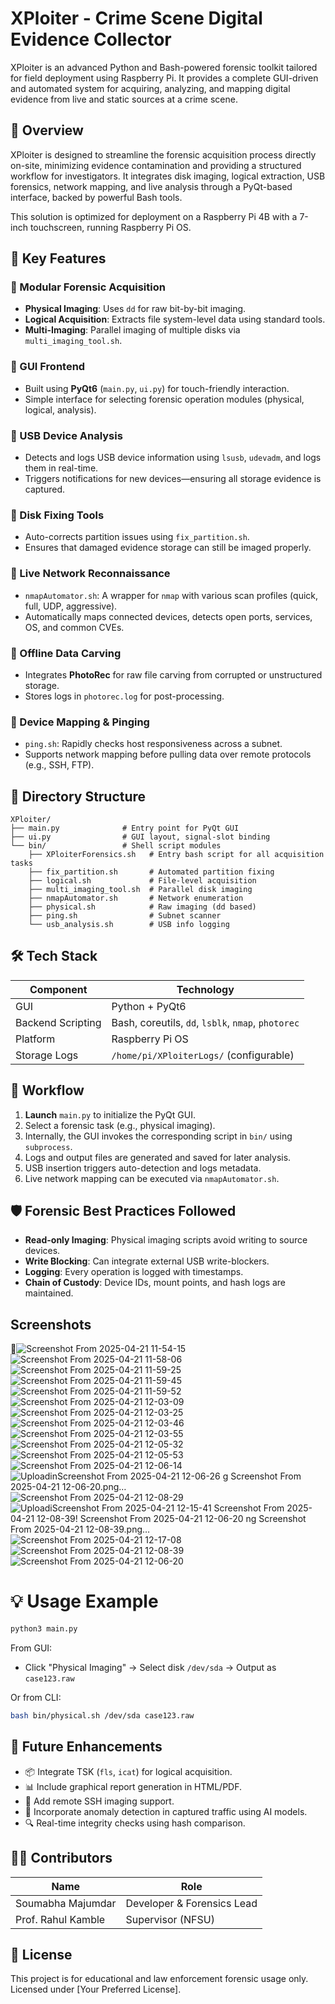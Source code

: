 # XPloiter - Crime Scene Digital Evidence Collector

XPloiter is an advanced Python and Bash-powered forensic toolkit tailored for field deployment using Raspberry Pi. It provides a complete GUI-driven and automated system for acquiring, analyzing, and mapping digital evidence from live and static sources at a crime scene.

## 🚀 Overview

XPloiter is designed to streamline the forensic acquisition process directly on-site, minimizing evidence contamination and providing a structured workflow for investigators. It integrates disk imaging, logical extraction, USB forensics, network mapping, and live analysis through a PyQt-based interface, backed by powerful Bash tools.

This solution is optimized for deployment on a Raspberry Pi 4B with a 7-inch touchscreen, running Raspberry Pi OS.

## 🧠 Key Features

### 🔹 Modular Forensic Acquisition
- **Physical Imaging**: Uses `dd` for raw bit-by-bit imaging.
- **Logical Acquisition**: Extracts file system-level data using standard tools.
- **Multi-Imaging**: Parallel imaging of multiple disks via `multi_imaging_tool.sh`.

### 🔹 GUI Frontend
- Built using **PyQt6** (`main.py`, `ui.py`) for touch-friendly interaction.
- Simple interface for selecting forensic operation modules (physical, logical, analysis).

### 🔹 USB Device Analysis
- Detects and logs USB device information using `lsusb`, `udevadm`, and logs them in real-time.
- Triggers notifications for new devices—ensuring all storage evidence is captured.

### 🔹 Disk Fixing Tools
- Auto-corrects partition issues using `fix_partition.sh`.
- Ensures that damaged evidence storage can still be imaged properly.

### 🔹 Live Network Reconnaissance
- `nmapAutomator.sh`: A wrapper for `nmap` with various scan profiles (quick, full, UDP, aggressive).
- Automatically maps connected devices, detects open ports, services, OS, and common CVEs.

### 🔹 Offline Data Carving
- Integrates **PhotoRec** for raw file carving from corrupted or unstructured storage.
- Stores logs in `photorec.log` for post-processing.

### 🔹 Device Mapping & Pinging
- `ping.sh`: Rapidly checks host responsiveness across a subnet.
- Supports network mapping before pulling data over remote protocols (e.g., SSH, FTP).

## 📁 Directory Structure

```
XPloiter/
├── main.py              # Entry point for PyQt GUI
├── ui.py                # GUI layout, signal-slot binding
└── bin/                 # Shell script modules
    ├── XPloiterForensics.sh   # Entry bash script for all acquisition tasks
    ├── fix_partition.sh       # Automated partition fixing
    ├── logical.sh             # File-level acquisition
    ├── multi_imaging_tool.sh  # Parallel disk imaging
    ├── nmapAutomator.sh       # Network enumeration
    ├── physical.sh            # Raw imaging (dd based)
    ├── ping.sh                # Subnet scanner
    └── usb_analysis.sh        # USB info logging
```

## 🛠️ Tech Stack

| Component       | Technology        |
|----------------|-------------------|
| GUI            | Python + PyQt6    |
| Backend Scripting | Bash, coreutils, `dd`, `lsblk`, `nmap`, `photorec` |
| Platform       | Raspberry Pi OS   |
| Storage Logs   | `/home/pi/XPloiterLogs/` (configurable) |

## 🧪 Workflow

1. **Launch** `main.py` to initialize the PyQt GUI.
2. Select a forensic task (e.g., physical imaging).
3. Internally, the GUI invokes the corresponding script in `bin/` using `subprocess`.
4. Logs and output files are generated and saved for later analysis.
5. USB insertion triggers auto-detection and logs metadata.
6. Live network mapping can be executed via `nmapAutomator.sh`.

## 🛡️ Forensic Best Practices Followed

- **Read-only Imaging**: Physical imaging scripts avoid writing to source devices.
- **Write Blocking**: Can integrate external USB write-blockers.
- **Logging**: Every operation is logged with timestamps.
- **Chain of Custody**: Device IDs, mount points, and hash logs are maintained.

## Screenshots 

 📸![Screenshot From 2025-04-21 11-54-15](https://github.com/user-attachments/assets/731a69e7-319f-4f86-a582-476f1e19bb46)
![Screenshot From 2025-04-21 11-58-06](https://github.com/user-attachments/assets/c49e8361-d404-4746-9770-d9bbecb1822f)
![Screenshot From 2025-04-21 11-59-25](https://github.com/user-attachments/assets/00dbb13a-dcfc-4a5f-a6c3-ba03a1d9c609)
![Screenshot From 2025-04-21 11-59-45](https://github.com/user-attachments/assets/7cdc5bf4-3666-4cfd-b7b5-d4c3931a5805)
![Screenshot From 2025-04-21 11-59-52](https://github.com/user-attachments/assets/b2cc45c5-c7b5-4286-9e9a-e40cf745fca3)
![Screenshot From 2025-04-21 12-03-09](https://github.com/user-attachments/assets/85a1c6f6-5c4c-47e4-9d94-6cb1c548bbc9)
![Screenshot From 2025-04-21 12-03-25](https://github.com/user-attachments/assets/63bcc605-4f26-440d-a0b8-fbdb5f5df6f8)
![Screenshot From 2025-04-21 12-03-46](https://github.com/user-attachments/assets/6aaa3a55-a1f5-4266-b47e-d61cd9edbe63)
![Screenshot From 2025-04-21 12-03-55](https://github.com/user-attachments/assets/7b8667df-2de5-48c0-a5ba-0e4d838fd9e8)
![Screenshot From 2025-04-21 12-05-32](https://github.com/user-attachments/assets/928cc460-ed0e-4c19-ace6-5d4e6ac6b92f)
![Screenshot From 2025-04-21 12-05-53](https://github.com/user-attachments/assets/729a6a3b-5dce-47b0-9464-b1da6bd9341b)
![Screenshot From 2025-04-21 12-06-14](https://github.com/user-attachments/assets/2bfef53c-bae1-4739-9411-0edf413882b2)
![Uploadin![Screenshot From 2025-04-21 12-06-26](https://github.com/user-attachments/assets/d875a194-c520-4ead-989b-9395b2a9c9a3)
g Screenshot From 2025-04-21 12-06-20.png…]()
![Screenshot From 2025-04-21 12-08-29](https://github.com/user-attachments/assets/ba1ba456-187a-4cde-801a-f5e5d6778347)
![Uploadi![Screenshot From 2025-04-21 12-15-41](https://github.com/user-attachments/assets/62d318cf-73b2-4ad1-a92b-d18c3fe41d5d)
![Screenshot From 2025-04-21 12-08-39](https://github.com/user-attachments/assets/40aa0a24-ad03-46a2-a9d1-d44c0dfcb388)!
[Screenshot From 2025-04-21 12-06-20](https://github.com/user-attachments/assets/1aade45b-b4fd-4f32-b79d-97934ad58e3a)
ng Screenshot From 2025-04-21 12-08-39.png…]()
![Screenshot From 2025-04-21 12-17-08](https://github.com/user-attachments/assets/78653e4b-0ad2-4ee2-85b0-af290892687b)
![Screenshot From 2025-04-21 12-08-39](https://github.com/user-attachments/assets/40aa0a24-ad03-46a2-a9d1-d44c0dfcb388)![Screenshot From 2025-04-21 12-06-20](https://github.com/user-attachments/assets/1aade45b-b4fd-4f32-b79d-97934ad58e3a)

# 💡 Usage Example

```bash
python3 main.py
```

From GUI:
- Click "Physical Imaging" → Select disk `/dev/sda` → Output as `case123.raw`

Or from CLI:
```bash
bash bin/physical.sh /dev/sda case123.raw
```

## 🔐 Future Enhancements

- 📦 Integrate TSK (`fls`, `icat`) for logical acquisition.
- 📊 Include graphical report generation in HTML/PDF.
- 🔌 Add remote SSH imaging support.
- 📡 Incorporate anomaly detection in captured traffic using AI models.
- 🔍 Real-time integrity checks using hash comparison.

## 🧑‍💻 Contributors

| Name              | Role                  |
|-------------------|-----------------------|
| Soumabha Majumdar  | Developer & Forensics Lead |
| Prof. Rahul Kamble | Supervisor (NFSU) |

## 📜 License

This project is for educational and law enforcement forensic usage only. Licensed under [Your Preferred License].
